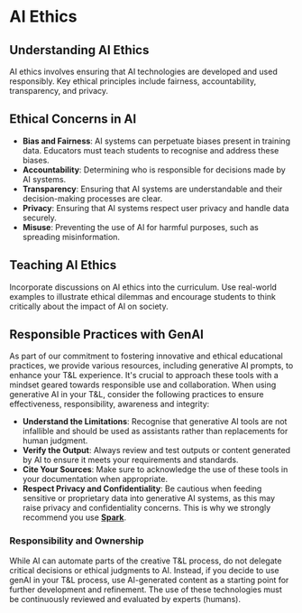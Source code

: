 # AI Ethics

## Understanding AI Ethics

AI ethics involves ensuring that AI technologies are developed and used responsibly. Key ethical principles include fairness, accountability, transparency, and privacy.

## Ethical Concerns in AI

- **Bias and Fairness**: AI systems can perpetuate biases present in training data. Educators must teach students to recognise and address these biases.
- **Accountability**: Determining who is responsible for decisions made by AI systems.
- **Transparency**: Ensuring that AI systems are understandable and their decision-making processes are clear.
- **Privacy**: Ensuring that AI systems respect user privacy and handle data securely.
- **Misuse**: Preventing the use of AI for harmful purposes, such as spreading misinformation.

## Teaching AI Ethics

Incorporate discussions on AI ethics into the curriculum. Use real-world examples to illustrate ethical dilemmas and encourage students to think critically about the impact of AI on society.

## Responsible Practices with GenAI

As part of our commitment to fostering innovative and ethical educational practices, we provide various resources, including generative AI prompts, to enhance your T&L experience. It's crucial to approach these tools with a mindset geared towards responsible use and collaboration. When using generative AI in your T&L, consider the following practices to ensure effectiveness, responsibility, awareness and integrity:

- **Understand the Limitations**: Recognise that generative AI tools are not infallible and should be used as assistants rather than replacements for human judgment.
- **Verify the Output**: Always review and test outputs or content generated by AI to ensure it meets your requirements and standards.
- **Cite Your Sources**: Make sure to acknowledge the use of these tools in your documentation when appropriate.
- **Respect Privacy and Confidentiality**: Be cautious when feeding sensitive or proprietary data into generative AI systems, as this may raise privacy and confidentiality concerns. This is why we strongly recommend you use **[Spark](https://spark.unimelb.edu.au/)**.

### Responsibility and Ownership

While AI can automate parts of the creative T&L process, do not delegate critical decisions or ethical judgments to AI. Instead, if you decide to use genAI in your T&L process, use AI-generated content as a starting point for further development and refinement. The use of these technologies must be continuously reviewed and evaluated by experts (humans).